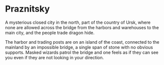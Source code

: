 # Praznitsky

A mysterious closed city in the north, part of the country of Ursk, where none are allowed across the bridge from the harbors and warehouses to the main city, and the people trade dragon hide.

The harbor and trading posts are on an island of the coast, connected to the mainland by an impossible bridge, a single span of stone with no obvious supports. Masked wizards patrol the bridge and one feels as if they can see you even if they are not looking in your direction.
